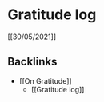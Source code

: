 # Gratitude log
[[30/05/2021]]

## Backlinks
* [[On Gratitude]]
	* [[Gratitude log]]

<!-- {BearID:8C795896-3773-478E-9E4C-A75900D5CF14-9569-0000164F0EF7EE7D} -->
